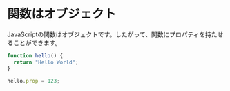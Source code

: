# 関数はオブジェクト

JavaScriptの関数はオブジェクトです。したがって、関数にプロパティを持たせることができます。

```js twoslash
function hello() {
  return "Hello World";
}

hello.prop = 123;
```
